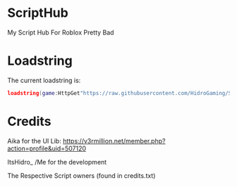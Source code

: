 # ScriptHub
My Script Hub For Roblox
Pretty Bad
# Loadstring
The current loadstring is:
```lua
loadstring(game:HttpGet"https://raw.githubusercontent.com/HidroGaming/ScriptHub/main/main.lua")()
```
# Credits
Aika for the UI Lib: https://v3rmillion.net/member.php?action=profile&uid=507120

ItsHidro_ /Me for the development

The Respective Script owners (found in credits.txt)
